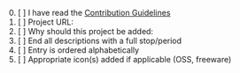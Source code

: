 <!-- Thanks for contributing to Awesome Windows! ^.^ -->

<!-- Please fill out the following: -->

0. [ ] I have read the [Contribution Guidelines](https://github.com/dsrev/awesome-windows/blob/main/.github/Contributing.md)
1. [ ] Project URL:
2. [ ] Why should this project be added:
3. [ ] End all descriptions with a full stop/period
4. [ ] Entry is ordered alphabetically
5. [ ] Appropriate icon(s) added if applicable (OSS, freeware)

<!--

Again, please read https://github.com/dsrev/awesome-windows/blob/main/.github/Contributing.md if you didn't yet.

-->
